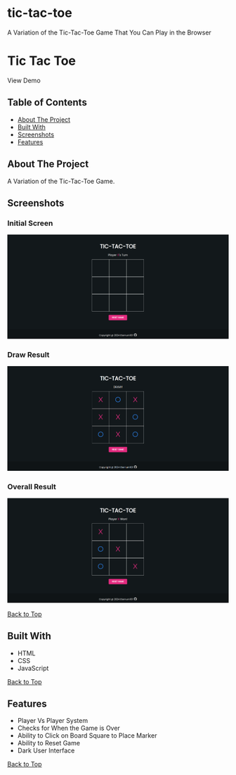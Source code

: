 # tic-tac-toe
A Variation of the Tic-Tac-Toe Game That You Can Play in the Browser

# Tic Tac Toe

View Demo

## Table of Contents
- [About The Project](#about-the-project)
- [Built With](#built-with)
- [Screenshots](#screenshots)
- [Features](#features)

## About The Project
A Variation of the Tic-Tac-Toe Game.

## Screenshots

### Initial Screen
![](screenshots/initial-screen-tic-tac-toe.png)

### Draw Result
![](screenshots/draw-result-tic-tac-toe.png)

### Overall Result
![](screenshots/result-tic-tac-toe.png)

[Back to Top](#tic-tac-toe)

## Built With
- HTML
- CSS
- JavaScript

[Back to Top](#tic-tac-toe)

## Features

- Player Vs Player System
- Checks for When the Game is Over
- Ability to Click on Board Square to Place Marker
- Ability to Reset Game
- Dark User Interface

[Back to Top](#tic-tac-toe)


